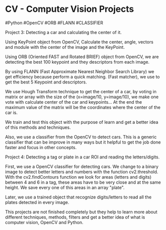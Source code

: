 # CV - Computer Vision Projects
#Python #OpenCV #ORB #FLANN #CLASSIFIER

Project 3: Detecting a car and calculating the center of it.

Using KeyPoint object from OpenCV, Calculate the center, angle, vectors and module with the center of the image and the KeyPoint.

Using ORB (Oriented FAST and Rotated BRIEF) object from OpenCV, we are detecting the best 100 keypoint and they descriptors from each image.

By using FLANN (Fast Approximate Nearest Neighbor Search Library) we get efficiency because perform a quick matching. (Fast matcher), we use to get the best 5 Keypoint and descriptors.

We use Hough Transform technique to get the center of a car, by voting in matrix or array with the size of the (x=image/10, y=image/10), we make one vote with calculate center of the car and keypoints... At the end the maximum value of the matrix will be the coordinates where the center of the car is.

We train and test this object with the purpose of learn and get a better idea of this methods and techniques.

Also, we use a classifier from the OpenCV to detect cars. This is a generic classifier that can be improve in many ways but it helpful to get the job done faster and focus in other concepts.


Project 4: Detecting a tag or plate in a car ROI and reading the letters/digits.

First, we use a OpenCV classifier for detecting cars. We change to a binary image to detect better letters and numbers with the function cv2.threshold. With the cv2.findContours function we look for areas (letters and digits) between 4 and 6 in a tag, these areas have to be very close and at the same height. We save every one of this areas in an array "plate".

Later, we use a trained object that recognize digits/letters to read all the plates detected in every image.

This projects are not finished completely but they help to learn more about different techniques, methods, filters and get a better idea of what is computer vision, OpenCV and Python.
